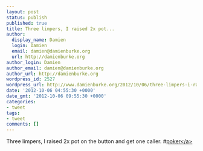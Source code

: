 ```yaml
---
layout: post
status: publish
published: true
title: Three limpers, I raised 2x pot...
author:
  display_name: Damien
  login: Damien
  email: damien@damienburke.org
  url: http://damienburke.org
author_login: Damien
author_email: damien@damienburke.org
author_url: http://damienburke.org
wordpress_id: 2527
wordpress_url: http://www.damienburke.org/2012/10/06/three-limpers-i-raised-2x-pot/
date: '2012-10-06 04:55:30 +0000'
date_gmt: '2012-10-06 09:55:30 +0000'
categories:
- tweet
tags:
- tweet
comments: []
---
```

<p>Three limpers, I raised 2x pot on the button and get one caller. #<a href="http:&#47;&#47;search.twitter.com&#47;search?q=%23poker" class="aktt_hashtag">poker<&#47;a></p>
